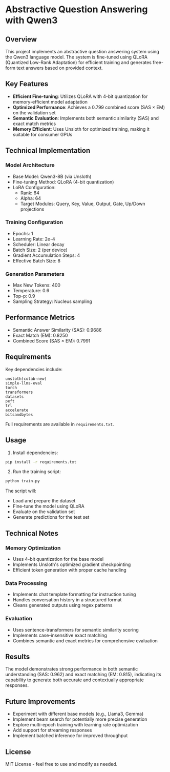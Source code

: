 # Abstractive Question Answering with Qwen3

## Overview
This project implements an abstractive question answering system using the Qwen3 language model. The system is fine-tuned using QLoRA (Quantized Low-Rank Adaptation) for efficient training and generates free-form text answers based on provided context.

## Key Features
- **Efficient Fine-tuning**: Utilizes QLoRA with 4-bit quantization for memory-efficient model adaptation
- **Optimized Performance**: Achieves a 0.799 combined score (SAS × EM) on the validation set
- **Semantic Evaluation**: Implements both semantic similarity (SAS) and exact match metrics
- **Memory Efficient**: Uses Unsloth for optimized training, making it suitable for consumer GPUs

## Technical Implementation

### Model Architecture
- Base Model: Qwen3-8B (via Unsloth)
- Fine-tuning Method: QLoRA (4-bit quantization)
- LoRA Configuration:
  - Rank: 64
  - Alpha: 64
  - Target Modules: Query, Key, Value, Output, Gate, Up/Down projections

### Training Configuration
- Epochs: 1
- Learning Rate: 2e-4
- Scheduler: Linear decay
- Batch Size: 2 (per device)
- Gradient Accumulation Steps: 4
- Effective Batch Size: 8

### Generation Parameters
- Max New Tokens: 400
- Temperature: 0.6
- Top-p: 0.9
- Sampling Strategy: Nucleus sampling

## Performance Metrics
- Semantic Answer Similarity (SAS): 0.9686
- Exact Match (EM): 0.8250
- Combined Score (SAS × EM): 0.7991

## Requirements
Key dependencies include:
```
unsloth[colab-new]
simple-llms-eval
torch
transformers
datasets
peft
trl
accelerate
bitsandbytes
```
Full requirements are available in `requirements.txt`.

## Usage

1. Install dependencies:
```bash
pip install -r requirements.txt
```

2. Run the training script:
```bash
python train.py
```

The script will:
- Load and prepare the dataset
- Fine-tune the model using QLoRA
- Evaluate on the validation set
- Generate predictions for the test set

## Technical Notes

### Memory Optimization
- Uses 4-bit quantization for the base model
- Implements Unsloth's optimized gradient checkpointing
- Efficient token generation with proper cache handling

### Data Processing
- Implements chat template formatting for instruction tuning
- Handles conversation history in a structured format
- Cleans generated outputs using regex patterns

### Evaluation
- Uses sentence-transformers for semantic similarity scoring
- Implements case-insensitive exact matching
- Combines semantic and exact metrics for comprehensive evaluation

## Results
The model demonstrates strong performance in both semantic understanding (SAS: 0.962) and exact matching (EM: 0.815), indicating its capability to generate both accurate and contextually appropriate responses.

## Future Improvements
- Experiment with different base models (e.g., Llama3, Gemma)
- Implement beam search for potentially more precise generation
- Explore multi-epoch training with learning rate optimization
- Add support for streaming responses
- Implement batched inference for improved throughput

## License
MIT License - feel free to use and modify as needed. 
